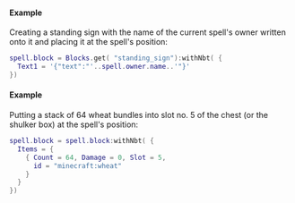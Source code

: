 #### Example
Creating a standing sign with the name of the current spell's owner written
onto it and placing it at the spell's position:
```lua
spell.block = Blocks.get( "standing_sign"):withNbt( {
  Text1 = '{"text":"'..spell.owner.name..'"}'
})
```

#### Example
Putting a stack of 64 wheat bundles into slot no. 5 of the chest (or the shulker box)
at the spell's position:
```lua
spell.block = spell.block:withNbt( {
  Items = {
    { Count = 64, Damage = 0, Slot = 5, 
      id = "minecraft:wheat"
    }
  }
})
```
